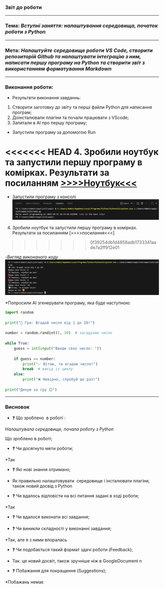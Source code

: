 ### Звіт до роботи
-----
### Тема: *Вступні заняття: налаштування середовища, початок роботи з Python* 
------
### Мета: *Налаштуйте середовище роботи VS Code, створити репозиторій Github та налаштувати інтеграцію з ним, написати першу програму на Python та створити звіт з використанням форматування Markdown*
---
### Виконання роботи:
* Результвти виконання завданнь: 

1. Створити заготовку до звіту та перші файли Python для написання програм;
1. Доінсталювали плагіни та почали працювати з VScode;
1. Запитали в AI про першу програму;

- Запустили програму за допомогою Run

<<<<<<< HEAD
4. Зробили ноутбук та запустили першу програму в комірках. Результати за посиланням [>>>>Ноутбук<<<](note_1.ipynb/)
=======
- Запустили програму з консолі 
![](./1.png)

4. Зробили ноутбук та запустили першу програму в комірках. Результати за посиланням [>>>>посилання<<<]
>>>>>>> 0f39254db1d4858adb1733341aade7a2ff912e01

-*Вигляд виконаного коду*
![](./3.png)

*Попросили AI згенерувати програму, яка буде наступною:

``` Python 
import random

print("🎯 Гра: Вгадай число від 1 до 10!")

number = random.randint(1, 10)  # загадуємо число

while True:
    guess = int(input("Введи своє число: "))

    if guess == number:
        print("✅ Вітаю, ти вгадав число!")
        break  # вихід із циклу
    else:
        print("❌ Невірно, спробуй ще раз!")

print("Дякую за гру 😊")

```

-----
### Висновок

- :question: Що зроблено  в роботі :

*Налаштувала середовище, почала роботу з Python*

Що зроблено в роботі;

- :question: Чи досягнуто мети роботи;

*Так

- :question: Які нові знання отримано;

* Як правильно налаштовувати  середовище і інсталювати 
плагіни, також новий досвід з Python

- :question: Чи вдалось відповісти на всі питання задані в ході роботи;

*Так

- :question: Чи вдалося виконати всі завдання;

- :question: Чи виникли складності у виконанні завдання;

*Так, але я з ними впоралась

- :question: Чи подобається такий формат здачі роботи (Feedback);

* Так. це новий досвіт, також зручніше ніж в GoogleDocument n

- :question: Побажання для покращення (Suggestions);

*Побажань немає


